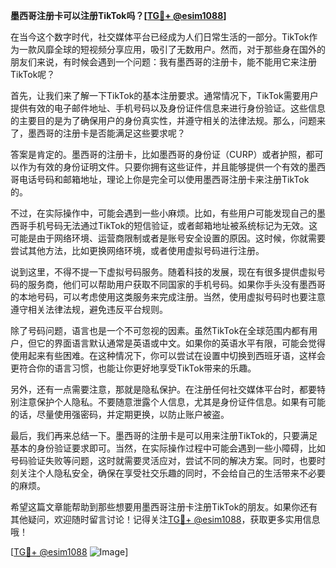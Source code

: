 **墨西哥注册卡可以注册TikTok吗？[[TG💪+ @esim1088](https://t.me/s/esim1088)]**

在当今这个数字时代，社交媒体平台已经成为人们日常生活的一部分。TikTok作为一款风靡全球的短视频分享应用，吸引了无数用户。然而，对于那些身在国外的朋友们来说，有时候会遇到一个问题：我有墨西哥的注册卡，能不能用它来注册TikTok呢？

首先，让我们来了解一下TikTok的基本注册要求。通常情况下，TikTok需要用户提供有效的电子邮件地址、手机号码以及身份证件信息来进行身份验证。这些信息的主要目的是为了确保用户的身份真实性，并遵守相关的法律法规。那么，问题来了，墨西哥的注册卡是否能满足这些要求呢？

答案是肯定的。墨西哥的注册卡，比如墨西哥的身份证（CURP）或者护照，都可以作为有效的身份证明文件。只要你拥有这些证件，并且能够提供一个有效的墨西哥电话号码和邮箱地址，理论上你是完全可以使用墨西哥注册卡来注册TikTok的。

不过，在实际操作中，可能会遇到一些小麻烦。比如，有些用户可能发现自己的墨西哥手机号码无法通过TikTok的短信验证，或者邮箱地址被系统标记为无效。这可能是由于网络环境、运营商限制或者是账号安全设置的原因。这时候，你就需要尝试其他方法，比如更换网络环境，或者使用虚拟号码进行注册。

说到这里，不得不提一下虚拟号码服务。随着科技的发展，现在有很多提供虚拟号码的服务商，他们可以帮助用户获取不同国家的手机号码。如果你手头没有墨西哥的本地号码，可以考虑使用这类服务来完成注册。当然，使用虚拟号码时也要注意遵守相关法律法规，避免违反平台规则。

除了号码问题，语言也是一个不可忽视的因素。虽然TikTok在全球范围内都有用户，但它的界面语言默认通常是英语或中文。如果你的英语水平有限，可能会觉得使用起来有些困难。在这种情况下，你可以尝试在设置中切换到西班牙语，这样会更符合你的语言习惯，也能让你更好地享受TikTok带来的乐趣。

另外，还有一点需要注意，那就是隐私保护。在注册任何社交媒体平台时，都要特别注意保护个人隐私。不要随意泄露个人信息，尤其是身份证件信息。如果有可能的话，尽量使用强密码，并定期更换，以防止账户被盗。

最后，我们再来总结一下。墨西哥的注册卡是可以用来注册TikTok的，只要满足基本的身份验证要求即可。当然，在实际操作过程中可能会遇到一些小障碍，比如号码验证失败等问题，这时就需要灵活应对，尝试不同的解决方案。同时，也要时刻关注个人隐私安全，确保在享受社交乐趣的同时，不会给自己的生活带来不必要的麻烦。

希望这篇文章能帮助到那些想要用墨西哥注册卡注册TikTok的朋友。如果你还有其他疑问，欢迎随时留言讨论！记得关注[TG💪+ @esim1088](https://t.me/s/esim1088)，获取更多实用信息哦！

[[TG💪+ @esim1088](https://t.me/s/esim1088) ![Image](https://i.postimg.cc/4NQfJmqS/Snipaste-2025-05-13-00-14-12.png)]